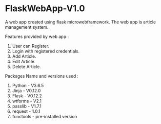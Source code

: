 # FlaskWebApp-V1.0
A web app created using flask microwebframework. The web app is article management system.

Features provided by web app :
1. User can Register.
2. Login with registered credentials.
3. Add Article.
4. Edit Article.
5. Delete Article.

Packages Name and versions used : 
1. Python - V3.6.5
2. Jinja - V0.12.0
3. Flask - V0.12.2
4. wtforms - V2.1
5. passlib - V1.7.1
6. request - 1.0.1
7. functools - pre-installed version 
